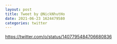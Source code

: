 ```yaml
--- 
layout: post 
title: Tweet by @NickNhutHo 
date: 2021-06-23 1624479580 
categories: twitter 
--- 
```

https://twitter.com/o/status/1407795484706680836